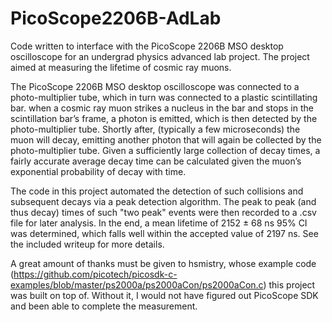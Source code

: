 # PicoScope2206B-AdLab
Code written to interface with the PicoScope 2206B MSO desktop oscilloscope for an undergrad physics advanced lab project. The project aimed at measuring the lifetime of cosmic ray muons.

The PicoScope 2206B MSO desktop oscilloscope was connected to a photo-multiplier tube, which in turn was connected to a plastic scintillating bar. when a cosmic ray muon strikes a nucleus in the bar and stops in the scintillation bar’s frame, a photon is emitted, which is then detected by the photo-multiplier tube. Shortly after, (typically a few microseconds) the muon will decay, emitting another photon that will again be collected by the photo-multiplier tube. Given a sufficiently large collection of decay times, a fairly accurate average decay time can be calculated given the muon’s exponential probability of decay with time.

The code in this project automated the detection of such collisions and subsequent decays via a peak detection algorithm. The peak to peak (and thus decay) times of such "two peak" events were then recorded to a .csv file for later analysis. In the end, a mean lifetime of 2152 ± 68 ns 95% CI was determined, which falls well within the accepted value of 2197 ns. See the included writeup for more details.

A great amount of thanks must be given to hsmistry, whose example code (https://github.com/picotech/picosdk-c-examples/blob/master/ps2000a/ps2000aCon/ps2000aCon.c) this project was built on top of. Without it, I would not have figured out PicoScope SDK and been able to complete the measurement. 
